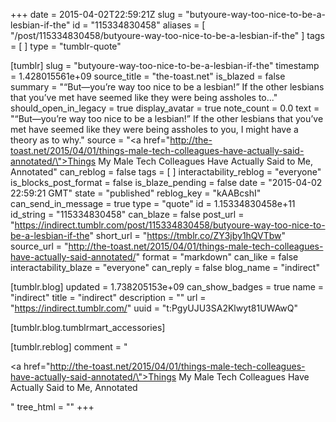 +++
date = 2015-04-02T22:59:21Z
slug = "butyoure-way-too-nice-to-be-a-lesbian-if-the"
id = "115334830458"
aliases = [ "/post/115334830458/butyoure-way-too-nice-to-be-a-lesbian-if-the" ]
tags = [ ]
type = "tumblr-quote"

[tumblr]
slug = "butyoure-way-too-nice-to-be-a-lesbian-if-the"
timestamp = 1.428015561e+09
source_title = "the-toast.net"
is_blazed = false
summary = "“But—you’re way too nice to be a lesbian!” If the other lesbians that you’ve met have seemed like they were being assholes to..."
should_open_in_legacy = true
display_avatar = true
note_count = 0.0
text = "“But—you’re way too nice to be a lesbian!” If the other lesbians that you’ve met have seemed like they were being assholes to you, I might have a theory as to why."
source = "<a href=\"http://the-toast.net/2015/04/01/things-male-tech-colleagues-have-actually-said-annotated/\">Things My Male Tech Colleagues Have Actually Said to Me, Annotated</a>"
can_reblog = false
tags = [ ]
interactability_reblog = "everyone"
is_blocks_post_format = false
is_blaze_pending = false
date = "2015-04-02 22:59:21 GMT"
state = "published"
reblog_key = "kAABcshI"
can_send_in_message = true
type = "quote"
id = 1.15334830458e+11
id_string = "115334830458"
can_blaze = false
post_url = "https://indirect.tumblr.com/post/115334830458/butyoure-way-too-nice-to-be-a-lesbian-if-the"
short_url = "https://tmblr.co/ZY3jby1hQVTbw"
source_url = "http://the-toast.net/2015/04/01/things-male-tech-colleagues-have-actually-said-annotated/"
format = "markdown"
can_like = false
interactability_blaze = "everyone"
can_reply = false
blog_name = "indirect"

[tumblr.blog]
updated = 1.738205153e+09
can_show_badges = true
name = "indirect"
title = "indirect"
description = ""
url = "https://indirect.tumblr.com/"
uuid = "t:PgyUJU3SA2Klwyt81UWAwQ"

[tumblr.blog.tumblrmart_accessories]

[tumblr.reblog]
comment = "<p><a href=\"http://the-toast.net/2015/04/01/things-male-tech-colleagues-have-actually-said-annotated/\">Things My Male Tech Colleagues Have Actually Said to Me, Annotated</a></p>"
tree_html = ""
+++
